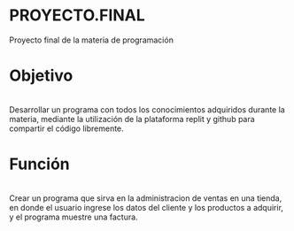 # PROYECTO.FINAL
Proyecto final de la materia de programación<br>
<h1>Objetivo</h1><br>
Desarrollar un programa con todos los conocimientos adquiridos durante la materia, mediante la utilización de la plataforma replit y github para compartir el código libremente.<br>
<h1>Función</h1><br>
Crear un programa que sirva en la administracion de ventas en una tienda, en donde el usuario ingrese los datos del cliente y los productos a adquirir, y el programa muestre una factura.<br>
